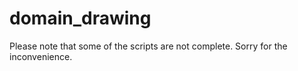 # domain_drawing

Please note that some of the scripts are not complete. Sorry for the inconvenience.
